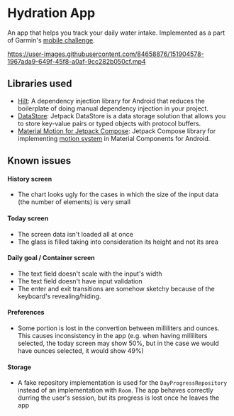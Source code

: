 Hydration App
============
 An app that helps you track your daily water intake. Implemented as a part of Garmin's [mobile challenge](https://github.com/garminmobilechallenge/hydrationapp_specs/blob/main/flow%26screens.pdf).

https://user-images.githubusercontent.com/84658876/151904578-1967ada9-649f-45f8-a0af-9cc282b050cf.mp4

## Libraries used
- [Hilt](https://developer.android.com/training/dependency-injection/hilt-android): A dependency injection library for Android that reduces the boilerplate of doing manual dependency injection in your project.
- [DataStore](https://github.com/coil-kt/coil): Jetpack DataStore is a data storage solution that allows you to store key-value pairs or typed objects with protocol buffers.
- [Material Motion for Jetpack Compose](https://github.com/fornewid/material-motion-compose): Jetpack Compose library for implementing [motion system](https://material.io/develop/android/theming/motion/) in Material Components for Android.

## Known issues
#### History screen
- The chart looks ugly for the cases in which the size of the input data (the number of elements) is very small
#### Today screen
- The screen data isn't loaded all at once
- The glass is filled taking into consideration its height and not its area
#### Daily goal / Container screen
- The text field doesn't scale with the input's width
- The text field doesn't have input validation
- The enter and exit transitions are somehow sketchy because of the keyboard's revealing/hiding.
#### Preferences
- Some portion is lost in the convertion between milliliters and ounces. This causes inconsistency in the app (e.g. when having milliliters selected, the today screen may show 50%, but in the case we would have ounces selected, it would show 49%)
#### Storage
- A fake repository implementation is used for the `DayProgressRepository` instead of an implementation with `Room`. The app behaves correctly durring the user's session, but its progress is lost once he leaves the app

